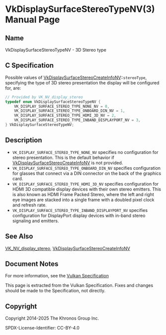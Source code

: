 # VkDisplaySurfaceStereoTypeNV(3) Manual Page

## Name

VkDisplaySurfaceStereoTypeNV - 3D Stereo type



## [](#_c_specification)C Specification

Possible values of [VkDisplaySurfaceStereoCreateInfoNV](https://registry.khronos.org/vulkan/specs/latest/man/html/VkDisplaySurfaceStereoCreateInfoNV.html)::`stereoType`, specifying the type of 3D stereo presentation the display will be configured for, are:

```c++
// Provided by VK_NV_display_stereo
typedef enum VkDisplaySurfaceStereoTypeNV {
    VK_DISPLAY_SURFACE_STEREO_TYPE_NONE_NV = 0,
    VK_DISPLAY_SURFACE_STEREO_TYPE_ONBOARD_DIN_NV = 1,
    VK_DISPLAY_SURFACE_STEREO_TYPE_HDMI_3D_NV = 2,
    VK_DISPLAY_SURFACE_STEREO_TYPE_INBAND_DISPLAYPORT_NV = 3,
} VkDisplaySurfaceStereoTypeNV;
```

## [](#_description)Description

- `VK_DISPLAY_SURFACE_STEREO_TYPE_NONE_NV` specifies no configuration for stereo presentation. This is the default behavior if [VkDisplaySurfaceStereoCreateInfoNV](https://registry.khronos.org/vulkan/specs/latest/man/html/VkDisplaySurfaceStereoCreateInfoNV.html) is not provided.
- `VK_DISPLAY_SURFACE_STEREO_TYPE_ONBOARD_DIN_NV` specifies configuration for glasses that connect via a DIN connector on the back of the graphics card.
- `VK_DISPLAY_SURFACE_STEREO_TYPE_HDMI_3D_NV` specifies configuration for HDMI 3D compatible display devices with their own stereo emitters. This is also known as HDMI Frame Packed Stereo, where the left and right eye images are stacked into a single frame with a doubled pixel clock and refresh rate.
- `VK_DISPLAY_SURFACE_STEREO_TYPE_INBAND_DISPLAYPORT_NV` specifies configuration for DisplayPort display devices with in-band stereo signaling and emitters.

## [](#_see_also)See Also

[VK\_NV\_display\_stereo](https://registry.khronos.org/vulkan/specs/latest/man/html/VK_NV_display_stereo.html), [VkDisplaySurfaceStereoCreateInfoNV](https://registry.khronos.org/vulkan/specs/latest/man/html/VkDisplaySurfaceStereoCreateInfoNV.html)

## [](#_document_notes)Document Notes

For more information, see the [Vulkan Specification](https://registry.khronos.org/vulkan/specs/latest/html/vkspec.html#VkDisplaySurfaceStereoTypeNV)

This page is extracted from the Vulkan Specification. Fixes and changes should be made to the Specification, not directly.

## [](#_copyright)Copyright

Copyright 2014-2025 The Khronos Group Inc.

SPDX-License-Identifier: CC-BY-4.0